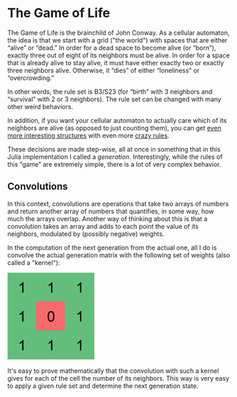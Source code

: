 # The Game of Life

The Game of Life is the brainchild of John Conway. As a cellular automaton, the idea is that we start with a grid ("the world") with spaces that are either “alive” or “dead.” In order for a dead space to become alive (or “born”), exactly three out of eight of its neighbors must be alive. In order for a space that is already alive to stay alive, it must have either exactly two or exactly three neighbors alive. Otherwise, it “dies” of either “loneliness” or “overcrowding.”

In other words, the rule set is B3/S23 (for “birth” with 3 neighbors and “survival” with 2 or 3 neighbors). The rule set can be changed with many other weird behaviors.

In addition, if you want your cellular automaton to actually care which of its neighbors are alive (as opposed to just counting them), you can get [even more interesting structures](http://mathworld.wolfram.com/Rule30.html) with even more [crazy rules](http://www.stephenwolfram.com/publications/academic/cellular-automaton-properties.pdf).

These decisions are made step-wise, all at once in something that in this Julia implementation I called a *generation*. Interestingly, while the rules of this “game” are extremely simple, there is a lot of very complex behavior.

## Convolutions

In this context, convolutions are operations that take two arrays of numbers and return another array of numbers that quantifies, in some way, how much the arrays overlap. Another way of thinking about this is that a convolution takes an array and adds to each point the value of its neighbors, modulated by (possibly negative) weights.

In the computation of the next generation from the actual one, all I do is convolve the actual generation matrix with the following set of weights (also called a "kernel"):

![Kernel for Game of Life](/img/kernel.png "Kernel")

It's easy to prove mathematically that the convolution with such a kernel gives
for each of the cell the number of its neighbors. This way is very easy to apply
a given rule set and determine the next generation state.
